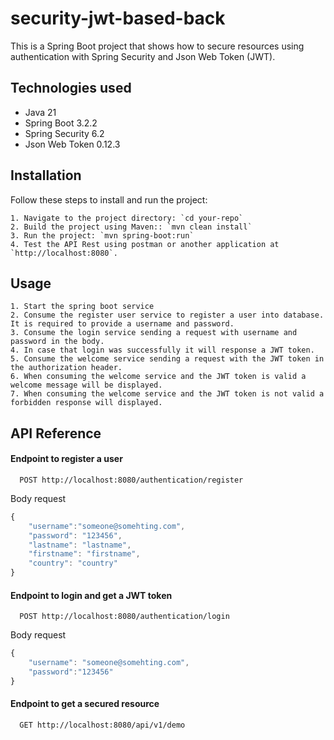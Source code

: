 
# security-jwt-based-back

This is a Spring Boot project that shows how to secure resources using authentication with Spring Security and Json Web Token (JWT).

## Technologies used
- Java 21
- Spring Boot 3.2.2
- Spring Security 6.2
- Json Web Token 0.12.3

## Installation
Follow these steps to install and run the project:

    1. Navigate to the project directory: `cd your-repo`
    2. Build the project using Maven:: `mvn clean install`
    3. Run the project: `mvn spring-boot:run`
    4. Test the API Rest using postman or another application at `http://localhost:8080`.

## Usage
    1. Start the spring boot service
    2. Consume the register user service to register a user into database. It is required to provide a username and password.
    3. Consume the login service sending a request with username and password in the body.
    4. In case that login was successfully it will response a JWT token.
    5. Consume the welcome service sending a request with the JWT token in the authorization header.
    6. When consuming the welcome service and the JWT token is valid a welcome message will be displayed.
    7. When consuming the welcome service and the JWT token is not valid a forbidden response will displayed.

## API Reference

#### Endpoint to register a user

```http
  POST http://localhost:8080/authentication/register
```
Body request
```javascript
{
    "username":"someone@somehting.com",
    "password": "123456",
    "lastname": "lastname",
    "firstname": "firstname",
    "country": "country"
}
```


#### Endpoint to login and get a JWT token

```http
  POST http://localhost:8080/authentication/login
```


Body request
```javascript
{
    "username": "someone@somehting.com",
    "password":"123456"
}
```


#### Endpoint to get a secured resource

```http
  GET http://localhost:8080/api/v1/demo
```